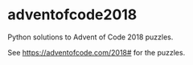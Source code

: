 # adventofcode2018

Python solutions to Advent of Code 2018 puzzles.

See https://adventofcode.com/2018# for the puzzles.
